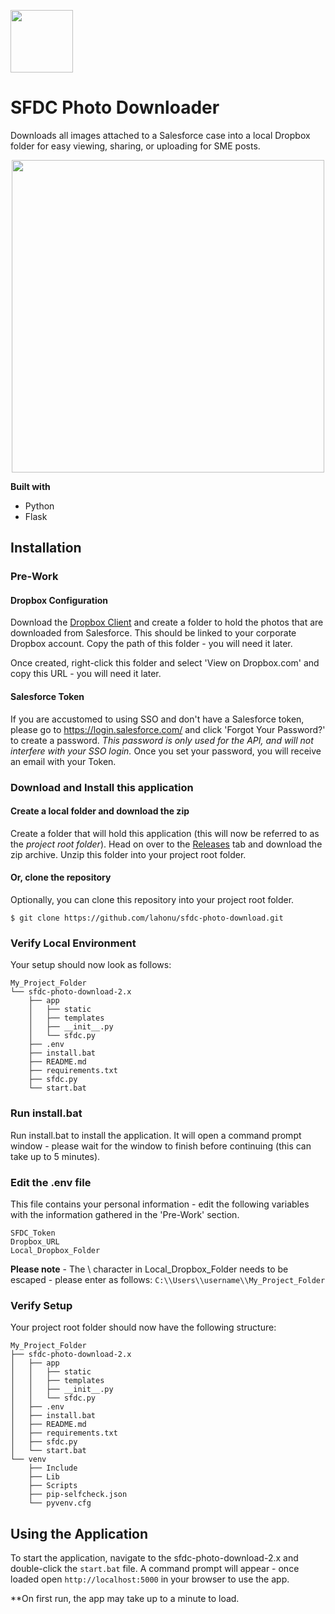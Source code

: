 
<span style="display:block;align:center"><img src='https://static.brandfolder.com/salesforce/logo/salesforce-primary-logo.png' height='100'/></span>

# SFDC Photo Downloader

Downloads all images attached to a Salesforce case into a local Dropbox folder for easy viewing, sharing, or uploading for SME posts.

<p align="center">
  <img height="500" src="https://i.imgur.com/lsjQljB.png">
</p>

**Built with**
* Python
* Flask

## Installation

### Pre-Work

#### Dropbox Configuration
Download the [Dropbox Client](https://www.dropbox.com/install) and create a folder to hold the photos that are downloaded from Salesforce. This should be linked to your corporate Dropbox account. Copy the path of this folder - you will need it later.

Once created, right-click this folder and select 'View on <span>Dropbox.com</span>' and copy this URL - you will need it later.

#### Salesforce Token
If you are accustomed to using SSO and don't have a Salesforce token, please go to https://login.salesforce.com/ and click 'Forgot Your Password?' to create a password. _This password is only used for the API, and will not interfere with your SSO login._ Once you set your password, you will receive an email with your Token.

### Download and Install this application

#### Create a local folder and download the zip
Create a folder that will hold this application (this will now be referred to as the _project root folder_). Head on over to the [Releases](https://github.com/lahonu/sfdc-photo-download/releases/latest) tab and download the zip archive. Unzip this folder into your project root folder.

#### Or, clone the repository
Optionally, you can clone this repository into your project root folder.

```$ git clone https://github.com/lahonu/sfdc-photo-download.git```

### Verify Local Environment
Your setup should now look as follows:
```
My_Project_Folder
└── sfdc-photo-download-2.x
    ├── app
    │   ├── static
    │   ├── templates
    │   ├── __init__.py
    │   └── sfdc.py
    ├── .env
    ├── install.bat
    ├── README.md
    ├── requirements.txt
    ├── sfdc.py
    └── start.bat
```
### Run install.bat
Run install.bat to install the application. It will open a command prompt window - please wait for the window to finish before continuing (this can take up to 5 minutes).

### Edit the .env file
This file contains your personal information - edit the following variables with the information gathered in the 'Pre-Work' section.
```
SFDC_Token
Dropbox_URL
Local_Dropbox_Folder
```
**Please note** - The \ character in Local_Dropbox_Folder needs to be escaped - please enter as follows:
`C:\\Users\\username\\My_Project_Folder`

### Verify Setup

Your project root folder should now have the following structure:
```
My_Project_Folder
├── sfdc-photo-download-2.x
│   ├── app
│   │   ├── static
│   │   ├── templates
│   │   ├── __init__.py
│   │   └── sfdc.py
│   ├── .env
│   ├── install.bat
│   ├── README.md
│   ├── requirements.txt
│   ├── sfdc.py
│   └── start.bat
└── venv
    ├── Include
    ├── Lib
    ├── Scripts
    ├── pip-selfcheck.json
    └── pyvenv.cfg
```

## Using the Application
To start the application, navigate to the sfdc-photo-download-2.x and double-click the `start.bat` file. A command prompt will appear - once loaded open `http://localhost:5000` in your browser to use the app.

**On first run, the app may take up to a minute to load.


